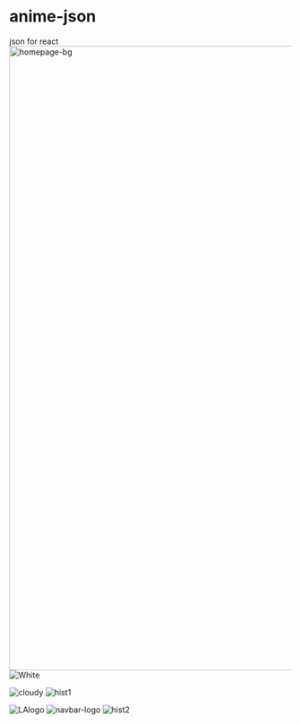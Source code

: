 # anime-json
json for react
<img width="1116" alt="homepage-bg" src="https://github.com/Afsalon/anime-json/assets/68525687/6a887e52-23bd-42ce-90a8-3f8fa09367eb">
![White](https://github.com/Afsalon/anime-json/assets/68525687/d9b773c2-4ddb-41f5-87b1-acc4fa2498a5)

![cloudy](https://github.com/Afsalon/anime-json/assets/68525687/c3b619be-ab1b-4972-b29f-d05d90534282)
![hist1](https://github.com/Afsalon/anime-json/assets/68525687/c2dd972f-0c7f-4452-8909-bedb21d7fe7c)

![LAlogo](https://github.com/Afsalon/anime-json/assets/68525687/43ac97fd-dda9-4c02-999b-d319af7539e2)
![navbar-logo](https://github.com/Afsalon/anime-json/assets/68525687/db313d9a-aab2-4307-b32c-980b7a370e8c)
![hist2](https://github.com/Afsalon/anime-json/assets/68525687/5ab4dd90-fda9-4acc-909f-d74112930d18)
